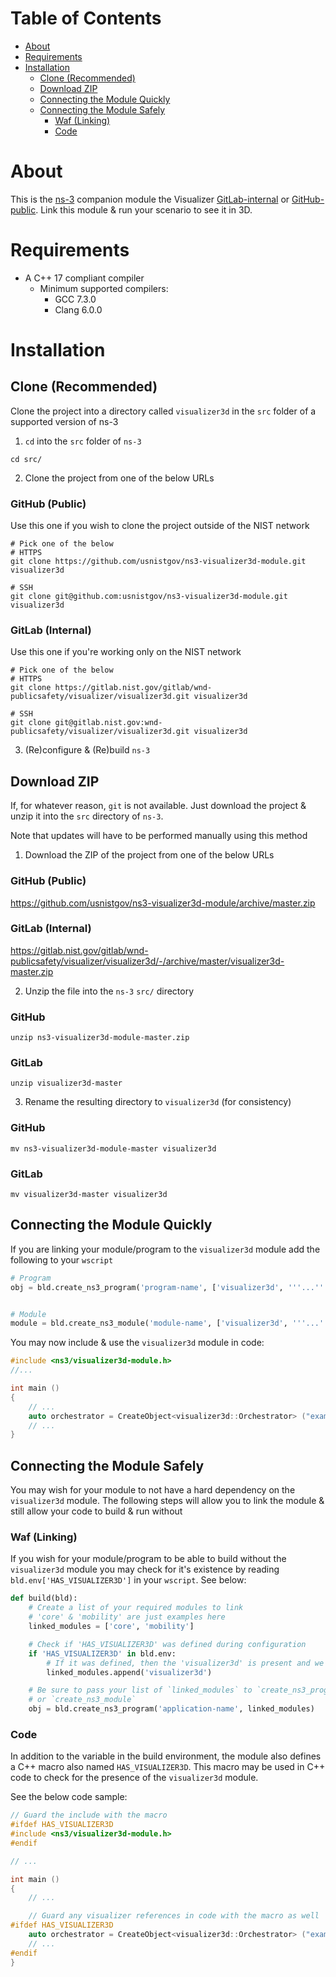 # Table of Contents

* [About](#about)
* [Requirements](#requirements)
* [Installation](#installation)
    * [Clone (Recommended)](#clone-recommended)
    * [Download ZIP](#download-zip)
    * [Connecting the Module Quickly](#connecting-the-module-quickly)
    * [Connecting the Module Safely](#connecting-the-module-safely)
        * [Waf (Linking)](#waf-linking)
        * [Code](#code)

# About
This is the [ns-3](https://www.nsnam.org/) companion module the
Visualizer
[GitLab-internal](https://gitlab.nist.gov/gitlab/wnd-publicsafety/visualizer/visualization) or
[GitHub-public](https://github.com/usnistgov/ns3-visualizer3d).
Link this module & run your scenario to see it in 3D.

# Requirements
* A C++ 17 compliant compiler
    * Minimum supported compilers:
        * GCC 7.3.0
        * Clang 6.0.0

# Installation
## Clone (Recommended)
Clone the project into a directory called `visualizer3d` in
the `src` folder of a supported version of ns-3

1) `cd` into the `src` folder of `ns-3`

```shell
cd src/
```

2) Clone the project from one of the below URLs

### GitHub (Public)

Use this one if you wish to clone the project outside of the NIST
network
```shell
# Pick one of the below
# HTTPS
git clone https://github.com/usnistgov/ns3-visualizer3d-module.git visualizer3d

# SSH
git clone git@github.com:usnistgov/ns3-visualizer3d-module.git visualizer3d
```


### GitLab (Internal)

Use this one if you're working only on the NIST network
```shell
# Pick one of the below
# HTTPS
git clone https://gitlab.nist.gov/gitlab/wnd-publicsafety/visualizer/visualizer3d.git visualizer3d

# SSH
git clone git@gitlab.nist.gov:wnd-publicsafety/visualizer/visualizer3d.git visualizer3d
```

3) (Re)configure & (Re)build `ns-3`

## Download ZIP
If, for whatever reason, `git` is not available. Just download the
project & unzip it into the `src` directory of `ns-3`.

Note that updates will have to be performed manually using this method

1) Download the ZIP of the project from one of the below URLs

### GitHub (Public)
https://github.com/usnistgov/ns3-visualizer3d-module/archive/master.zip

### GitLab (Internal)
https://gitlab.nist.gov/gitlab/wnd-publicsafety/visualizer/visualizer3d/-/archive/master/visualizer3d-master.zip

2) Unzip the file into the `ns-3` `src/` directory
### GitHub
```shell
unzip ns3-visualizer3d-module-master.zip
```

### GitLab
```shell
unzip visualizer3d-master
```

3) Rename the resulting directory to `visualizer3d` (for consistency)
### GitHub
```shell
mv ns3-visualizer3d-module-master visualizer3d
```

### GitLab
```shell
mv visualizer3d-master visualizer3d
```

## Connecting the Module Quickly
If you are linking your module/program to the `visualizer3d` module add the following to your `wscript`

```python
# Program
obj = bld.create_ns3_program('program-name', ['visualizer3d', '''...'''])


# Module
module = bld.create_ns3_module('module-name', ['visualizer3d', '''...'''])
```

You may now include & use the `visualizer3d` module in code:
```cpp
#include <ns3/visualizer3d-module.h>
//...

int main ()
{
    // ...
    auto orchestrator = CreateObject<visualizer3d::Orchestrator> ("example.json");
    // ...
}
```

## Connecting the Module Safely
You may wish for your module to not have a hard dependency on the `visualizer3d` module.
The following steps will allow you to link the module & still allow your code to build &
run without 

### Waf (Linking)
If you wish for your module/program to be able to build without the `visualizer3d` module
you may check for it's existence by reading `bld.env['HAS_VISUALIZER3D']` in your `wscript`. See below:

```python
def build(bld):
    # Create a list of your required modules to link
    # 'core' & 'mobility' are just examples here
    linked_modules = ['core', 'mobility']

    # Check if 'HAS_VISUALIZER3D' was defined during configuration
    if 'HAS_VISUALIZER3D' in bld.env:
        # If it was defined, then the 'visualizer3d' is present and we may link it
        linked_modules.append('visualizer3d')

    # Be sure to pass your list of `linked_modules` to `create_ns3_program`
    # or `create_ns3_module`
    obj = bld.create_ns3_program('application-name', linked_modules)
```

### Code
In addition to the variable in the build environment, the module also defines a C++ macro
also named `HAS_VISUALIZER3D`. This macro may be used in C++ code to check for the presence
of the `visualizer3d` module.

See the below code sample:
```cpp
// Guard the include with the macro
#ifdef HAS_VISUALIZER3D
#include <ns3/visualizer3d-module.h>
#endif

// ...

int main ()
{
    // ...

    // Guard any visualizer references in code with the macro as well
#ifdef HAS_VISUALIZER3D
    auto orchestrator = CreateObject<visualizer3d::Orchestrator> ("example.json");
    // ...
#endif
}
```

